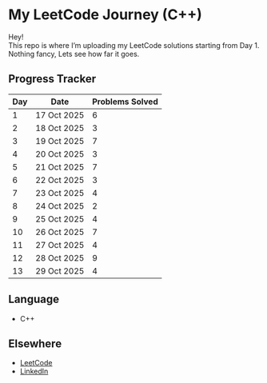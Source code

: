 # My LeetCode Journey (C++)

Hey!  
This repo is where I’m uploading my LeetCode solutions starting from Day 1.  
Nothing fancy, Lets see how far it goes.


## Progress Tracker

| Day | Date 	    | Problems Solved  |
|-----|-------------|------------------|
|  1  | 17 Oct 2025 | 		6          |
|  2  | 18 Oct 2025 |       3          |
|  3  | 19 Oct 2025 |       7          |
|  4  | 20 Oct 2025 |       3          |  
|  5  | 21 Oct 2025 |       7          |       |
|  6  | 22 Oct 2025 |       3          |
|  7  | 23 Oct 2025 |       4          |
|  8  | 24 Oct 2025 |       2          |
|  9  | 25 Oct 2025 |       4          |
|  10 | 26 Oct 2025 |       7          |
|  11 | 27 Oct 2025 |       4          |
|  12 | 28 Oct 2025 |       9          |
|  13 | 29 Oct 2025 |       4          |

## Language
- C++


## Elsewhere
- [LeetCode](https://leetcode.com/u/xVXSgaJUM5/)
- [LinkedIn](https://www.linkedin.com/in/vamsee-padala/)


